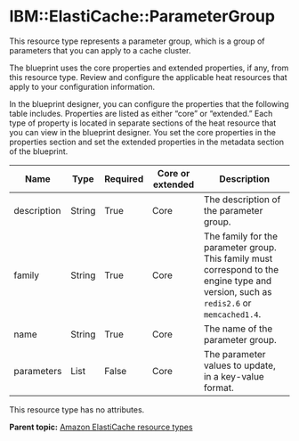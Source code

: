 # IBM::ElastiCache::ParameterGroup

This resource type represents a parameter group, which is a group of parameters that you can apply to a cache cluster.

The blueprint uses the core properties and extended properties, if any, from this resource type. Review and configure the applicable heat resources that apply to your configuration information.

In the blueprint designer, you can configure the properties that the following table includes. Properties are listed as either “core” or “extended.” Each type of property is located in separate sections of the heat resource that you can view in the blueprint designer. You set the core properties in the properties section and set the extended properties in the metadata section of the blueprint.

|Name|Type|Required|Core or extended|Description|
|----|----|--------|----------------|-----------|
|description|String|True|Core|The description of the parameter group.|
|family|String|True|Core|The family for the parameter group. This family must correspond to the engine type and version, such as `redis2.6` or `memcached1.4`.|
|name|String|True|Core|The name of the parameter group.|
|parameters|List|False|Core|The parameter values to update, in a key-value format.|

This resource type has no attributes.

**Parent topic:** [Amazon ElastiCache resource types](../../com.edt.heat.reference.doc/topics/ref_heat_types_elasticache_ov.md)

